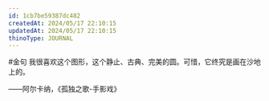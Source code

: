 ```yaml
---
id: 1cb7be59387dc482
createdAt: 2024/05/17 22:10:15
updatedAt: 2024/05/17 22:10:15
thinoType: JOURNAL
---
```

#金句 我很喜欢这个图形，这个静止、古典、完美的圆。可惜，它终究是画在沙地上的。

——阿尔卡纳，《孤独之歌-手影戏》
